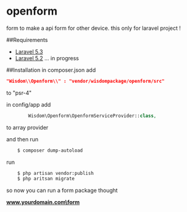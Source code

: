 # openform
form to make a api form for other device. this only for laravel project !

##Requirements
* [Laravel 5.3](https://laravel.com/docs/5.3)
* [Laravel 5.2](https://laravel.com/docs/5.2) ... in progress

##Installation
  in composer.json add
  ```json
  "Wisdom\\Openform\\" : "vendor/wisdompackage/openform/src"
  ```
  to "psr-4"
  
  in config/app add
  ```php
          Wisdom\Openform\OpenformServiceProvider::class,
  ```
  to array provider
  
  
  and then run 
  ```bash
      $ composer dump-autoload
  ```
  
  run
  ```bash
      $ php artisan vendor:publish
      $ php aritsan migrate
  ```
  
  so now you can run a form package thought
  
  <b>www.yourdomain.com\form</b>





